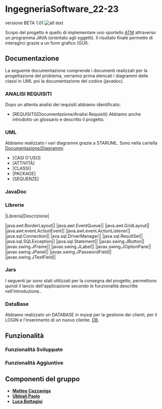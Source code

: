 # IngegneriaSoftware_22-23
versione BETA 1.01
![alt text](https://comunicatidelcredito.it/wp-content/uploads/2019/09/BANCA-D-ITALIA.png)

Scopo del progetto è quello di implementare uno sportello [ATM](https://www.repstatic.it/content/nazionale/img/2021/10/22/144253807-30f920af-3df7-439e-95f7-9e55d5f1a461.jpg) attraverso un programma JAVA (orientato agli oggetti). Il risultato finale permette di interagirci grazie a un form grafico (GUI).

## Documentazione
La seguente documentazione comprende i documenti realizzati per la progettazione del problema, verranno prima elencati i diagrammi delle classi in UML poi la documentazione del codice (javadoc).

### ANALISI REQUISITI
Dopo un attenta analisi dei requisiti abbiamo identificato:
- [REQUISITI](Documentazione/Analisi Requisiti)
Abbiamo anche introdotto un glossario e descritto il progetto.

### UML
Abbiamo realizzato i vari diagrammi grazie a STARUML.
Sono nella cartella [Documentazione/Diagrammi](https://github.com/MatteoCazzaniga/IngegneriaSoftware_22-23/tree/main/Documentazione/Diagrammi)
- [CASI D'USO]
- [ATTIVITÀ]
- [CLASSI]
- [PACKAGE]
- [SEQUENZE]

### JavaDoc


### Librerie
|Libreria|Descrizione|

|java.awt.BorderLayout||
|java.awt.EventQueue||
|java.awt.GridLayout||
|java.awt.event.ActionEvent||
|java.awt.event.ActionListener||
|java.sql.Connection||
|ava.sql.DriverManager||
|java.sql.ResultSet||
|java.sql.SQLException||
|java.sql.Statement||
|javax.swing.JButton||
|javax.swing.JFrame||
|javax.swing.JLabel||
|javax.swing.JOptionPane||
|javax.swing.JPanel||
|javax.swing.JPasswordField||
|javax.swing.JTextField||

### Jars
I seguenti jar sono stati utilizzati per la consegna del progetto, permettono quindi il lancio dell'applicazione secondo le funzionalità descritte nell'introduzione..

### DataBase
Abbiamo realizzato un DATABASE in mysql per la gestione dei clienti, per il LOGIN e l'inserimento di un nuovo cliente.
[DB](Code/db/ATM.sql).

## Funzionalità
### Funzionalità Sviluppate
### Funzionalità Aggiuntive


## Componenti del gruppo
- [__Matteo Cazzaniga__](https://github.com/MatteoCazzaniga)
- [__Ubbiali Paolo__](https://github.com/pubbiali)
- [__Luca Bottagisi__](https://github.com/bottuz)
